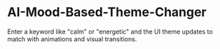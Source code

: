 # AI-Mood-Based-Theme-Changer
 Enter a keyword like "calm" or "energetic" and the UI theme updates to match with animations and visual transitions.
